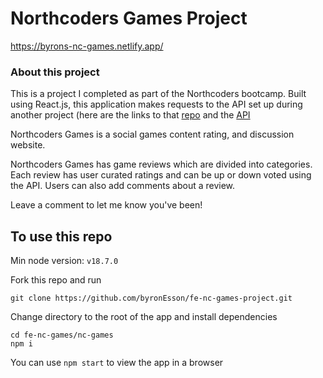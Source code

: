 # Northcoders Games Project

https://byrons-nc-games.netlify.app/

### About this project

This is a project I completed as part of the Northcoders bootcamp. Built using React.js, this application makes requests to the API set up during another project (here are the links to that [repo](https://github.com/byronEsson/be-nc-games-project) and the [API](https://byrons-backend-project.herokuapp.com/)

Northcoders Games is a social games content rating, and discussion website.

Northcoders Games has game reviews which are divided into categories. Each review has user curated ratings and can be up or down voted using the API. Users can also add comments about a review.

Leave a comment to let me know you've been!

## To use this repo

Min node version: `v18.7.0`

Fork this repo and run

```
git clone https://github.com/byronEsson/fe-nc-games-project.git
```
Change directory to the root of the app and install dependencies

```
cd fe-nc-games/nc-games
npm i
```

You can use `npm start` to view the app in a browser 
